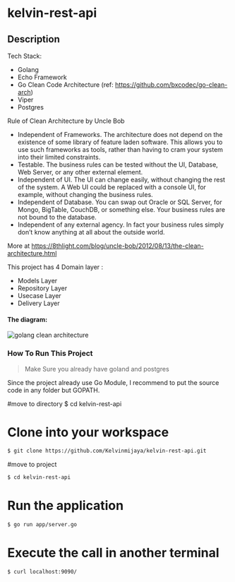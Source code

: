 # kelvin-rest-api

## Description

Tech Stack:

- Golang
- Echo Framework
- Go Clean Code Architecture (ref: https://github.com/bxcodec/go-clean-arch)
- Viper
- Postgres

Rule of Clean Architecture by Uncle Bob

- Independent of Frameworks. The architecture does not depend on the existence
  of some library of feature laden software. This allows you to use such
  frameworks as tools, rather than having to cram your system into their limited
  constraints.
- Testable. The business rules can be tested without the UI, Database, Web
  Server, or any other external element.
- Independent of UI. The UI can change easily, without changing the rest of the
  system. A Web UI could be replaced with a console UI, for example, without
  changing the business rules.
- Independent of Database. You can swap out Oracle or SQL Server, for Mongo,
  BigTable, CouchDB, or something else. Your business rules are not bound to the
  database.
- Independent of any external agency. In fact your business rules simply don’t
  know anything at all about the outside world.

More at
https://8thlight.com/blog/uncle-bob/2012/08/13/the-clean-architecture.html

This project has 4 Domain layer :

- Models Layer
- Repository Layer
- Usecase Layer
- Delivery Layer

#### The diagram:

![golang clean architecture](https://github.com/bxcodec/go-clean-arch/raw/master/clean-arch.png)

### How To Run This Project

> Make Sure you already have goland and postgres

Since the project already use Go Module, I recommend to put the source code in
any folder but GOPATH.

#move to directory $ cd kelvin-rest-api

# Clone into your workspace

```bash
$ git clone https://github.com/Kelvinmijaya/kelvin-rest-api.git
```

#move to project

```bash
$ cd kelvin-rest-api
```

# Run the application

```bash
$ go run app/server.go
```

# Execute the call in another terminal

```bash
$ curl localhost:9090/
```
